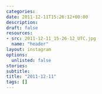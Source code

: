 ```yaml
---
categories:
date: 2011-12-11T15:26:12+00:00
description:
draft: false
resources:
- src: 2011-12-11_15-26-12_UTC.jpg
  name: "header"
layout: instagram
options:
  unlisted: false
stories:
subtitle:
title: "2011-12-11"
tags: []
---
```


 

